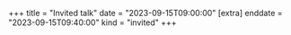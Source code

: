 +++
title = "Invited talk"
date = "2023-09-15T09:00:00"
[extra]
enddate = "2023-09-15T09:40:00"
kind = "invited"
+++
